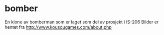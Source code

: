 bomber
======

En klone av bomberman som er laget som del av prosjekt i IS-206
Bilder er hentet fra http://www.kousougames.com/about.php
